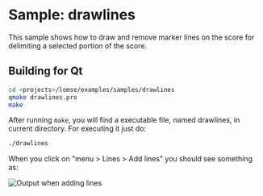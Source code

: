 # Sample: drawlines

This sample shows how to draw and remove marker lines on the score for delimiting a selected portion of the score.


## Building for Qt

```bash
cd <projects>/lomse/examples/samples/drawlines
qmake drawlines.pro
make
```

After running `make`, you will find a executable file, named drawlines, in current directory. For executing it just do:
```bash
./drawlines
```

When you click on "menu > Lines > Add lines" you should see something as:

![Output when adding lines](../../drawlines/drawlines.png)


